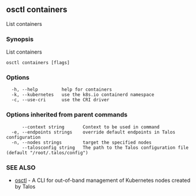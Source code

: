 <!-- markdownlint-disable -->
## osctl containers

List containers

### Synopsis

List containers

```
osctl containers [flags]
```

### Options

```
  -h, --help         help for containers
  -k, --kubernetes   use the k8s.io containerd namespace
  -c, --use-cri      use the CRI driver
```

### Options inherited from parent commands

```
      --context string       Context to be used in command
  -e, --endpoints strings    override default endpoints in Talos configuration
  -n, --nodes strings        target the specified nodes
      --talosconfig string   The path to the Talos configuration file (default "/root/.talos/config")
```

### SEE ALSO

* [osctl](osctl.md)	 - A CLI for out-of-band management of Kubernetes nodes created by Talos

